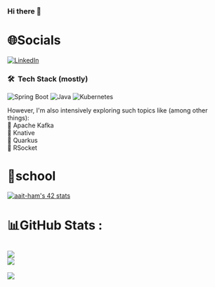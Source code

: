 ### Hi there 👋

# 🌐Socials
[![LinkedIn](https://img.shields.io/badge/LinkedIn-%230077B5.svg?logo=linkedin&logoColor=white)](https://linkedin.com/in/b-one) 
### 🛠 &nbsp;Tech Stack (mostly)

![Spring Boot](https://img.shields.io/badge/springboot-%236DB33F.svg?style=for-the-badge&logo=springboot&logoColor=white)
![Java](https://img.shields.io/badge/java-%23ED8B00.svg?style=for-the-badge&logo=java&logoColor=white)
![Kubernetes](https://img.shields.io/badge/kubernetes-326CE5.svg?style=for-the-badge&logo=kubernetes&logoColor=white)

However, I'm also intensively exploring such topics like (among other things): \
🔹 Apache Kafka \
🔹 Knative \
🔹 Quarkus \
🔹 RSocket

# 🏫school
[![aait-ham's 42 stats](https://badge.mediaplus.ma/kettlebells/aait-ham)](https://github.com/oakoudad/badge42)

# 📊GitHub Stats :

![](https://github-readme-streak-stats.herokuapp.com/?user=b-0n3&theme=dark&hide_border=true)<br/>
![](https://github-readme-stats.vercel.app/api/top-langs/?username=b-0n3&theme=dark&hide_border=true&include_all_commits=true&count_private=true&layout=compact&hide=php,html,javascript,css,scss,dart)
---
![](https://komarev.com/ghpvc/?username=b-0n3&label=Visitors+Count&color=brightgreen)


